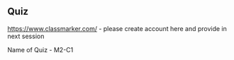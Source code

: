 ## Quiz
https://www.classmarker.com/ - please create account here and provide in next session

Name of Quiz - M2-C1

